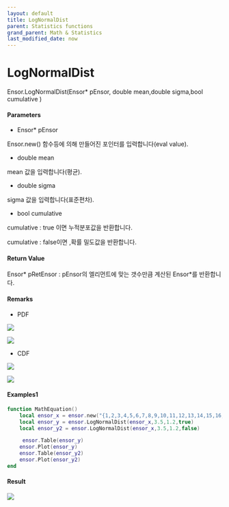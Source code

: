 ```yaml
---
layout: default
title: LogNormalDist
parent: Statistics functions
grand_parent: Math & Statistics
last_modified_date: now
---
```


# LogNormalDist

Ensor.LogNormalDist\(Ensor\* pEnsor, double mean,double sigma,bool cumulative \)

#### Parameters

* Ensor\* pEnsor

Ensor.new\(\) 함수등에 의해 만들어진 포인터를 입력합니다\(eval value\).

* double mean

mean 값을 입력합니다\(평균\).

* double sigma

sigma 값을 입력합니다\(표준편차\).

* bool cumulative 

cumulative  : true 이면 누적분포값을 반환합니다.

cumulative  : false이면 ,확률 밀도값을 반환합니다.

#### Return Value

Ensor\* pRetEnsor : pEnsor의 엘리먼트에 맞는 갯수만큼 계산된 Ensor\*를 반환합니다.

#### Remarks

* PDF

![](./StatisticsAPI/LogNormalDistPdfFunc.png)

![](./StatisticsAPI/LogNormalDistPdfGraph.png)

* CDF

![](./StatisticsAPI/LogNormalDistCdfFunc.png)

![](./StatisticsAPI/LogNormalDistCdfGraph.png)

#### Examples1

```lua
function MathEquation()
    local ensor_x = ensor.new("{1,2,3,4,5,6,7,8,9,10,11,12,13,14,15,16,17,18,19,20}")
    local ensor_y = ensor.LogNormalDist(ensor_x,3.5,1.2,true)
    local ensor_y2 = ensor.LogNormalDist(ensor_x,3.5,1.2,false)

     ensor.Table(ensor_y)
    ensor.Plot(ensor_y)
    ensor.Table(ensor_y2)
    ensor.Plot(ensor_y2)
end
```

#### Result

![](./StatisticsAPI/LogNoormalDistResult.png)

